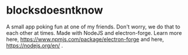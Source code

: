 # blocksdoesntknow
A small app poking fun at one of my friends. Don't worry, we do that to each other at times. Made with NodeJS and electron-forge. Learn more here, https://www.npmjs.com/package/electron-forge and here, https://nodejs.org/en/ . 
